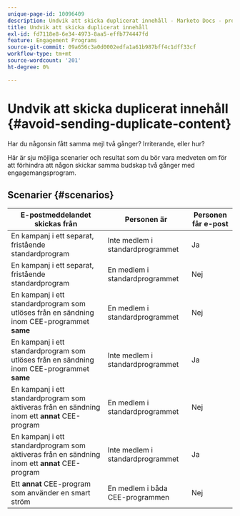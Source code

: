 ```yaml
---
unique-page-id: 10096409
description: Undvik att skicka duplicerat innehåll - Marketo Docs - produktdokumentation
title: Undvik att skicka duplicerat innehåll
exl-id: fd7118e8-6e34-4973-8aa5-effb774447fd
feature: Engagement Programs
source-git-commit: 09a656c3a0d0002edfa1a61b987bff4c1dff33cf
workflow-type: tm+mt
source-wordcount: '201'
ht-degree: 0%

---
```


# Undvik att skicka duplicerat innehåll {#avoid-sending-duplicate-content}

Har du någonsin fått samma mejl två gånger? Irriterande, eller hur?

Här är sju möjliga scenarier och resultat som du bör vara medveten om för att förhindra att någon skickar samma budskap två gånger med engagemangsprogram.

## Scenarier {#scenarios}

| E-postmeddelandet skickas från | Personen är | Personen får e-post |
|---|---|---|
| En kampanj i ett separat, fristående standardprogram | Inte medlem i standardprogrammet | Ja |
| En kampanj i ett separat, fristående standardprogram | En medlem i standardprogrammet | Nej |
| En kampanj i ett standardprogram som utlöses från en sändning inom CEE-programmet **same** | En medlem i standardprogrammet | Nej |
| En kampanj i ett standardprogram som utlöses från en sändning inom CEE-programmet **same** | Inte medlem i standardprogrammet | Ja |
| En kampanj i ett standardprogram som aktiveras från en sändning inom ett **annat** CEE-program | En medlem i standardprogrammet | Nej |
| En kampanj i ett standardprogram som aktiveras från en sändning inom ett **annat** CEE-program | Inte medlem i standardprogrammet | Ja |
| Ett **annat** CEE-program som använder en smart ström | En medlem i båda CEE-programmen | Nej |
